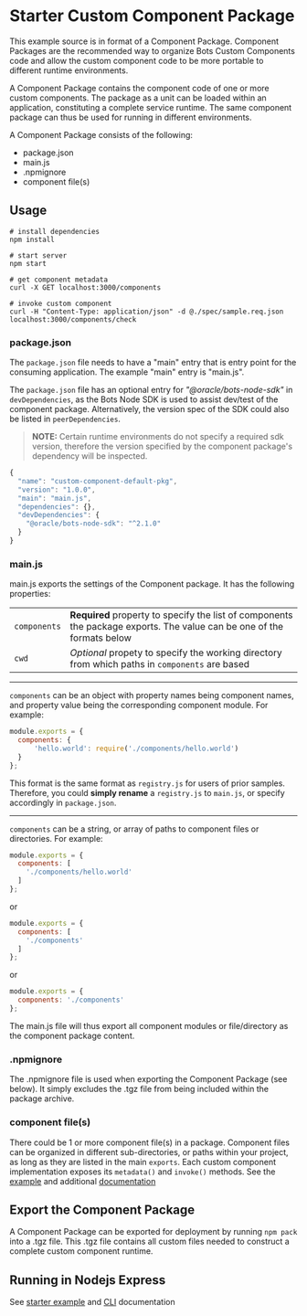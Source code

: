 # Starter Custom Component Package

This example source is in format of a Component Package. Component Packages are the recommended way to organize Bots Custom Components code and allow the custom component code to be more portable to different runtime environments.

A Component Package contains the component code of one or more custom components. The package as a unit can be loaded within an application, constituting a complete service runtime. The same component package can thus be used for running in different environments.  

A Component Package consists of the following:

- package.json
- main.js
- .npmignore
- component file(s)

## Usage

```shell
# install dependencies
npm install

# start server
npm start

# get component metadata
curl -X GET localhost:3000/components

# invoke custom component
curl -H "Content-Type: application/json" -d @./spec/sample.req.json localhost:3000/components/check
```

### package.json

The `package.json` file needs to have a "main" entry that is entry point for
the consuming application.  The example "main" entry is "main.js".

The `package.json` file has an optional entry for _"@oracle/bots-node-sdk"_ in
`devDependencies`, as the Bots Node SDK is used to assist dev/test of the component
package. Alternatively, the version spec of the SDK could also be listed in `peerDependencies`.

> **NOTE:** Certain runtime environments do not specify a required sdk version,
therefore the version specified by the component package's dependency will be inspected.

```javascript
{
  "name": "custom-component-default-pkg",
  "version": "1.0.0",
  "main": "main.js",
  "dependencies": {},
  "devDependencies": {
    "@oracle/bots-node-sdk": "^2.1.0"
  }
}
```

### main.js

main.js exports the settings of the Component package. It has the following properties:

| | |
|--|--|
| `components` | **Required** property to specify the list of components the package exports. The value can be one of the formats below |
| `cwd` | _Optional_ propety to specify the working directory from which paths in `components` are based |

---

`components` can be an object with property names being component names, and property value being the corresponding component module. For example:

```javascript
module.exports = {
  components: {
      'hello.world': require('./components/hello.world')
  }
};
```

This format is the same format as `registry.js` for users of prior samples.
Therefore, you could **simply rename** a `registry.js` to `main.js`, or specify
accordingly in `package.json`.

---

`components` can be a string, or array of paths to component files or directories. For example:

```javascript
module.exports = {
  components: [
    './components/hello.world'
  ]
};
```

or

```javascript
module.exports = {
  components: [
    './components'
  ]
};
```

or

```javascript
module.exports = {
  components: './components'
};
```

The main.js file will thus export all component modules or file/directory as the component package content.

### .npmignore

The .npmignore file is used when exporting the Component Package (see below). It simply excludes the .tgz file from being included within the package archive.

### component file(s)

There could be 1 or more component file(s) in a package.  Component files can be organized in different sub-directories, or paths within your project, as long as they are listed in the main `exports`.
Each custom component implementation exposes its `metadata()` and `invoke()` methods.  See the [example](./components/hello.world.js) and additional [documentation](https://oracle.github.io/bots-node-sdk/#custom-component-code)

## Export the Component Package

A Component Package can be exported for deployment by running `npm pack` into a .tgz file.  This .tgz file contains all custom files needed to construct a complete custom component runtime. 

## Running in Nodejs Express

See [starter example](../README.md) and
[CLI](https://github.com/oracle/bots-node-sdk/blob/master/bin/CLI.md) documentation
